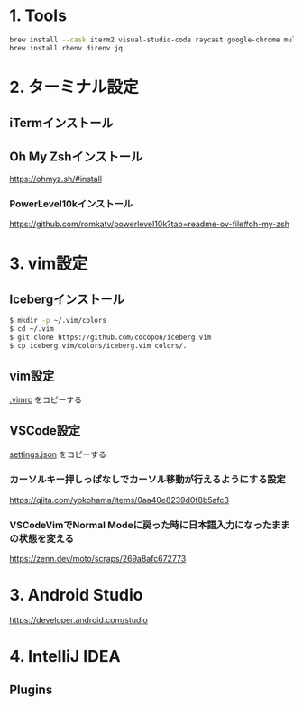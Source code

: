# 1. Tools

``` zsh
brew install --cask iterm2 visual-studio-code raycast google-chrome multipass appcleaner fork notion notion-calendar
brew install rbenv direnv jq
```

# 2. ターミナル設定

## iTermインストール

## Oh My Zshインストール
https://ohmyz.sh/#install

### PowerLevel10kインストール
https://github.com/romkatv/powerlevel10k?tab=readme-ov-file#oh-my-zsh

# 3. vim設定
## Icebergインストール

``` zsh
$ mkdir -p ~/.vim/colors
$ cd ~/.vim
$ git clone https://github.com/cocopon/iceberg.vim
$ cp iceberg.vim/colors/iceberg.vim colors/.
```

## vim設定
[.vimrc](./.vimrc) をコピーする


## VSCode設定
[settings.json](./settings.json) をコピーする

### カーソルキー押しっぱなしでカーソル移動が行えるようにする設定
https://qiita.com/yokohama/items/0aa40e8239d0f8b5afc3

### VSCodeVimでNormal Modeに戻った時に日本語入力になったままの状態を変える
https://zenn.dev/moto/scraps/269a8afc672773

# 3. Android Studio
https://developer.android.com/studio

# 4. IntelliJ IDEA

## Plugins

# 
